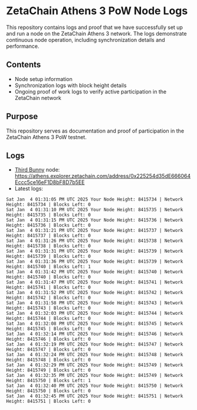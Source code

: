 # ZetaChain Athens 3 PoW Node Logs
This repository contains logs and proof that we have successfully set up and run a node on the ZetaChain Athens 3 network. The logs demonstrate continuous node operation, including synchronization details and performance.

## Contents
- Node setup information
- Synchronization logs with block height details
- Ongoing proof of work logs to verify active participation in the ZetaChain network

## Purpose
This repository serves as documentation and proof of participation in the ZetaChain Athens 3 PoW testnet.

## Logs

- [Third Bunny](https://thirdbunny.xyz/) node: https://athens.explorer.zetachain.com/address/0x225254d35dE666064Eccc5ce16eF1D8bF8D7b5EE
- Latest logs:
```
Sat Jan  4 01:31:05 PM UTC 2025 Your Node Height: 8415734 | Network Height: 8415734 | Blocks Left: 0
Sat Jan  4 01:31:10 PM UTC 2025 Your Node Height: 8415735 | Network Height: 8415735 | Blocks Left: 0
Sat Jan  4 01:31:15 PM UTC 2025 Your Node Height: 8415736 | Network Height: 8415736 | Blocks Left: 0
Sat Jan  4 01:31:21 PM UTC 2025 Your Node Height: 8415737 | Network Height: 8415737 | Blocks Left: 0
Sat Jan  4 01:31:26 PM UTC 2025 Your Node Height: 8415738 | Network Height: 8415738 | Blocks Left: 0
Sat Jan  4 01:31:31 PM UTC 2025 Your Node Height: 8415739 | Network Height: 8415739 | Blocks Left: 0
Sat Jan  4 01:31:36 PM UTC 2025 Your Node Height: 8415739 | Network Height: 8415740 | Blocks Left: 1
Sat Jan  4 01:31:42 PM UTC 2025 Your Node Height: 8415740 | Network Height: 8415740 | Blocks Left: 0
Sat Jan  4 01:31:47 PM UTC 2025 Your Node Height: 8415741 | Network Height: 8415741 | Blocks Left: 0
Sat Jan  4 01:31:52 PM UTC 2025 Your Node Height: 8415742 | Network Height: 8415742 | Blocks Left: 0
Sat Jan  4 01:31:58 PM UTC 2025 Your Node Height: 8415743 | Network Height: 8415743 | Blocks Left: 0
Sat Jan  4 01:32:03 PM UTC 2025 Your Node Height: 8415744 | Network Height: 8415744 | Blocks Left: 0
Sat Jan  4 01:32:08 PM UTC 2025 Your Node Height: 8415745 | Network Height: 8415745 | Blocks Left: 0
Sat Jan  4 01:32:14 PM UTC 2025 Your Node Height: 8415746 | Network Height: 8415746 | Blocks Left: 0
Sat Jan  4 01:32:19 PM UTC 2025 Your Node Height: 8415747 | Network Height: 8415747 | Blocks Left: 0
Sat Jan  4 01:32:24 PM UTC 2025 Your Node Height: 8415748 | Network Height: 8415748 | Blocks Left: 0
Sat Jan  4 01:32:29 PM UTC 2025 Your Node Height: 8415749 | Network Height: 8415749 | Blocks Left: 0
Sat Jan  4 01:32:35 PM UTC 2025 Your Node Height: 8415749 | Network Height: 8415750 | Blocks Left: 1
Sat Jan  4 01:32:40 PM UTC 2025 Your Node Height: 8415750 | Network Height: 8415750 | Blocks Left: 0
Sat Jan  4 01:32:45 PM UTC 2025 Your Node Height: 8415751 | Network Height: 8415751 | Blocks Left: 0
```
